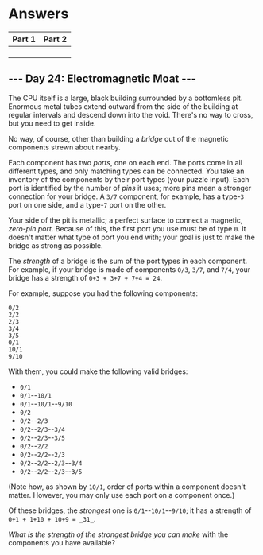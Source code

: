 # Answers

| Part 1 | Part 2 |
|--------|--------|
|  ` ` |  ` ` |

## --- Day 24: Electromagnetic Moat ---

The CPU itself is a large, black building surrounded by a bottomless pit. Enormous metal tubes extend outward from the side of the building at regular intervals and descend down into the void. There's no way to cross, but you need to get inside.

No way, of course, other than building a _bridge_ out of the magnetic components strewn about nearby.

Each component has two _ports_, one on each end. The ports come in all different types, and only matching types can be connected. You take an inventory of the components by their port types (your puzzle input). Each port is identified by the number of _pins_ it uses; more pins mean a stronger connection for your bridge. A `3/7` component, for example, has a type-`3` port on one side, and a type-`7` port on the other.

Your side of the pit is metallic; a perfect surface to connect a magnetic, _zero-pin port_. Because of this, the first port you use must be of type `0`. It doesn't matter what type of port you end with; your goal is just to make the bridge as strong as possible.

The _strength_ of a bridge is the sum of the port types in each component. For example, if your bridge is made of components `0/3`, `3/7`, and `7/4`, your bridge has a strength of `0+3 + 3+7 + 7+4 = 24`.

For example, suppose you had the following components:

    0/2
    2/2
    2/3
    3/4
    3/5
    0/1
    10/1
    9/10
    

With them, you could make the following valid bridges:

*   `0/1`
*   `0/1`\--`10/1`
*   `0/1`\--`10/1`\--`9/10`
*   `0/2`
*   `0/2`\--`2/3`
*   `0/2`\--`2/3`\--`3/4`
*   `0/2`\--`2/3`\--`3/5`
*   `0/2`\--`2/2`
*   `0/2`\--`2/2`\--`2/3`
*   `0/2`\--`2/2`\--`2/3`\--`3/4`
*   `0/2`\--`2/2`\--`2/3`\--`3/5`

(Note how, as shown by `10/1`, order of ports within a component doesn't matter. However, you may only use each port on a component once.)

Of these bridges, the _strongest_ one is `0/1`\--`10/1`\--`9/10`; it has a strength of `0+1 + 1+10 + 10+9 = _31_`.

_What is the strength of the strongest bridge you can make_ with the components you have available?

